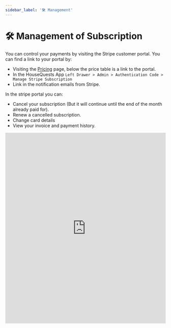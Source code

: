 ```yaml
---
sidebar_label: '🛠 Management'
---
```


# 🛠 Management of Subscription

You can control your payments by visiting the Stripe customer portal. You can find a link to your portal by:

- Visiting the [Pricing](/pricing) page, below the price table is a link to the portal.
- In the HouseQuests App `Left Drawer > Admin > Authentication Code > Manage Stripe Subscription`
- Link in the notification emails from Stripe.

In the stripe portal you can:

- Cancel your subscription (But it will continue until the end of the month already paid for).
- Renew a cancelled subscription.
- Change card details
- View your invoice and payment history.

<iframe width="100%" height="600px" src="https://www.youtube.com/embed/W-cE9C7W_XI" title="YouTube video player" frameborder="0" allow="accelerometer; autoplay; clipboard-write; encrypted-media; gyroscope; picture-in-picture" allowfullscreen></iframe>